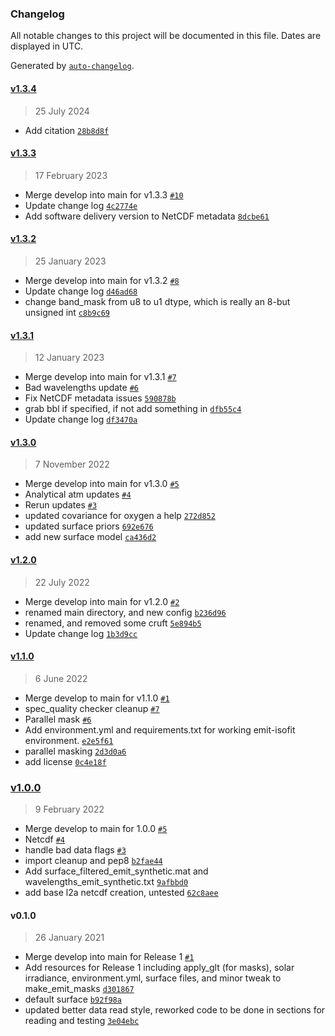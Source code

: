 ### Changelog

All notable changes to this project will be documented in this file. Dates are displayed in UTC.

Generated by [`auto-changelog`](https://github.com/CookPete/auto-changelog).

#### [v1.3.4](https://github.com/emit-sds/emit-sds-l2a/compare/v1.3.3...v1.3.4)

> 25 July 2024

- Add citation [`28b8d8f`](https://github.com/emit-sds/emit-sds-l2a/commit/28b8d8f0c9031d3d8d805b84f9f0b3e12c0ec747)

#### [v1.3.3](https://github.com/emit-sds/emit-sds-l2a/compare/v1.3.2...v1.3.3)

> 17 February 2023

- Merge develop into main for v1.3.3 [`#10`](https://github.com/emit-sds/emit-sds-l2a/pull/10)
- Update change log [`4c2774e`](https://github.com/emit-sds/emit-sds-l2a/commit/4c2774ed5f7c2192a0654efa57ac042e2c04ced0)
- Add software delivery version to NetCDF metadata [`8dcbe61`](https://github.com/emit-sds/emit-sds-l2a/commit/8dcbe613905ce16eb88819ec7ebe74504fd9bcdf)

#### [v1.3.2](https://github.com/emit-sds/emit-sds-l2a/compare/v1.3.1...v1.3.2)

> 25 January 2023

- Merge develop into main for v1.3.2 [`#8`](https://github.com/emit-sds/emit-sds-l2a/pull/8)
- Update change log [`d46ad68`](https://github.com/emit-sds/emit-sds-l2a/commit/d46ad68c74474167b52f273c9376a9afd597f683)
- change band_mask from u8 to u1 dtype, which is really an 8-but unsigned int [`c8b9c69`](https://github.com/emit-sds/emit-sds-l2a/commit/c8b9c69ab43ddc40476aa12085a81a7ff62b4e7e)

#### [v1.3.1](https://github.com/emit-sds/emit-sds-l2a/compare/v1.3.0...v1.3.1)

> 12 January 2023

- Merge develop into main for v1.3.1 [`#7`](https://github.com/emit-sds/emit-sds-l2a/pull/7)
- Bad wavelengths update [`#6`](https://github.com/emit-sds/emit-sds-l2a/pull/6)
- Fix NetCDF metadata issues [`590878b`](https://github.com/emit-sds/emit-sds-l2a/commit/590878b13295794091e704d90e00594911db8882)
- grab bbl if specified, if not add something in [`dfb55c4`](https://github.com/emit-sds/emit-sds-l2a/commit/dfb55c43a44518e37a7db07d19240f598201fe5e)
- Update change log [`df3470a`](https://github.com/emit-sds/emit-sds-l2a/commit/df3470a5a367dfa241a32632b64a545176d9a2b8)

#### [v1.3.0](https://github.com/emit-sds/emit-sds-l2a/compare/v1.2.0...v1.3.0)

> 7 November 2022

- Merge develop into main for v1.3.0 [`#5`](https://github.com/emit-sds/emit-sds-l2a/pull/5)
- Analytical atm updates [`#4`](https://github.com/emit-sds/emit-sds-l2a/pull/4)
- Rerun updates [`#3`](https://github.com/emit-sds/emit-sds-l2a/pull/3)
- updated covariance for oxygen a help [`272d852`](https://github.com/emit-sds/emit-sds-l2a/commit/272d852d89bac2dab5adc597deebf1d16b595d1f)
- updated surface priors [`692e676`](https://github.com/emit-sds/emit-sds-l2a/commit/692e676d3c41886904e4f697e614b0efeab23049)
- add new surface model [`ca436d2`](https://github.com/emit-sds/emit-sds-l2a/commit/ca436d2b1fde3617e9e0d58ccfe57a004a8318a2)

#### [v1.2.0](https://github.com/emit-sds/emit-sds-l2a/compare/v1.1.0...v1.2.0)

> 22 July 2022

- Merge develop into main for v1.2.0 [`#2`](https://github.com/emit-sds/emit-sds-l2a/pull/2)
- renamed main directory, and new config [`b236d96`](https://github.com/emit-sds/emit-sds-l2a/commit/b236d9685edf336a983c23ff1762c86b0af50a67)
- renamed, and removed some cruft [`5e894b5`](https://github.com/emit-sds/emit-sds-l2a/commit/5e894b5d03bc6580eec5c68caf4ea59774f01451)
- Update change log [`1b3d9cc`](https://github.com/emit-sds/emit-sds-l2a/commit/1b3d9ccf6824cba48ce84705490188f1e441004d)

#### [v1.1.0](https://github.com/emit-sds/emit-sds-l2a/compare/v1.0.0...v1.1.0)

> 6 June 2022

- Merge develop to main for v1.1.0 [`#1`](https://github.com/emit-sds/emit-sds-l2a/pull/1)
- spec_quality checker cleanup [`#7`](https://github.com/emit-sds/emit-sds-l2a/pull/7)
- Parallel mask [`#6`](https://github.com/emit-sds/emit-sds-l2a/pull/6)
- Add environment.yml and requirements.txt for working emit-isofit environment. [`e2e5f61`](https://github.com/emit-sds/emit-sds-l2a/commit/e2e5f61d930837b6e2af57cfc6b4929d10da41d3)
- parallel masking [`2d3d0a6`](https://github.com/emit-sds/emit-sds-l2a/commit/2d3d0a62718e3f3758e582009531201c599e7354)
- add license [`0c4e18f`](https://github.com/emit-sds/emit-sds-l2a/commit/0c4e18faf34586b5a162e1d83798740939f0bdf4)

### [v1.0.0](https://github.com/emit-sds/emit-sds-l2a/compare/v0.1.0...v1.0.0)

> 9 February 2022

- Merge develop to main for 1.0.0 [`#5`](https://github.com/emit-sds/emit-sds-l2a/pull/5)
- Netcdf [`#4`](https://github.com/emit-sds/emit-sds-l2a/pull/4)
- handle bad data flags [`#3`](https://github.com/emit-sds/emit-sds-l2a/pull/3)
- import cleanup and pep8 [`b2fae44`](https://github.com/emit-sds/emit-sds-l2a/commit/b2fae440d7ca59c8da9a72d59f835ff2f2717315)
- Add surface_filtered_emit_synthetic.mat and wavelengths_emit_synthetic.txt [`9afbbd0`](https://github.com/emit-sds/emit-sds-l2a/commit/9afbbd068b86a3b7072b7ee731c41c2a01c64c53)
- add base l2a netcdf creation, untested [`62c8aee`](https://github.com/emit-sds/emit-sds-l2a/commit/62c8aeebc816cf3353024b5ac1443cf4a58d2260)

#### v0.1.0

> 26 January 2021

- Merge develop into main for Release 1 [`#1`](https://github.com/emit-sds/emit-sds-l2a/pull/1)
- Add resources for Release 1 including apply_glt (for masks), solar irradiance, environment.yml, surface files, and minor tweak to make_emit_masks [`d301867`](https://github.com/emit-sds/emit-sds-l2a/commit/d301867e6e58b6790e6e41a3b5c5b41968c833b8)
- default surface [`b92f98a`](https://github.com/emit-sds/emit-sds-l2a/commit/b92f98af46d89ecf7cd414486a9c4cb45886331a)
- updated better data read style, reworked code to be done in sections for reading and testing [`3e04ebc`](https://github.com/emit-sds/emit-sds-l2a/commit/3e04ebcf3e19847307e305bc3d8ba4dd6162f383)
